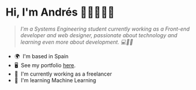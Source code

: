 # Hi, I'm Andrés 👋🏻🧑🏻‍💻

> *I'm a Systems Engineering student currently working
> as a Front-end developer and web designer, passionate 
> about technology and learning even more 
> about development. 💻🙌🚀*

*   🌍  I'm based in Spain
*   🖥️  See my portfolio <a href="https://andresvega.dev/" target="_blank">here</a>.
*   🚀  I'm currently working as a freelancer
*   🧠  I'm learning Machine Learning
